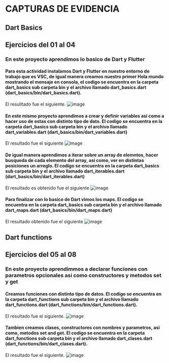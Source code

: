 # CAPTURAS DE EVIDENCIA
## Dart Basics
## Ejercicios del 01 al 04
### En este proyecto aprendimos lo basico de Dart y Flutter
#### Para esta actividad instalamos Dart y Flutter en nuestro entorno de trabajo que es VSC, de igual manera creamos nuestro primer Hola mundo mostrando el mensaje en consola, el codigo se encuentra en la carpeta dart_basics sub carpeta bin y el archivo llamado dart_basics.dart (dart_basics/bin/dart_basics.dart).
El resulltado fue el siguiente.
![image](https://github.com/Israel99XD/U2_PROYECTOS_TACHITO/assets/94139601/6c4bced7-58eb-4b08-93e7-8054c9f0b389)
#### En este mismo proyecto aprendimos a crear y definir variables asi como a hacer uso de estas con distinto tipo de dato. El codigo se encuentra en la carpeta dart_basics sub carpeta bin y el archivo llamado dart_variables.dart (dart_basics/bin/dart_variables.dart)
El resultado fue el siguiente
![image](https://github.com/Israel99XD/U2_PROYECTOS_TACHITO/assets/94139601/5658b17c-c908-4357-bbeb-e6c2ddd6f034)
#### De igual manera aprendimos a iterar sobre un array de elemntos, hacer busqueda de cada elemento del array, asi como, ver en distintas posiciones un arreglo. El codigo se encuentra en la carpeta dart_basics sub carpeta bin y el archivo llamado dart_iterables.dart (dart_basics/bin/dart_iterables.dart)
El resultado es obtenido fue el siguiente
![image](https://github.com/Israel99XD/U2_PROYECTOS_TACHITO/assets/94139601/2bd91917-74b6-41b9-b4da-c5f00ebf0d02)
#### Para finalizar con lo basico de Dart vimos los maps. El codigo se encuentra en la carpeta dart_basics sub carpeta bin y el archivo llamado dart_maps.dart (dart_basics/bin/dart_maps.dart)
El resultado obtenido fue el siguiente
![image](https://github.com/Israel99XD/U2_PROYECTOS_TACHITO/assets/94139601/49edf794-91d4-426f-bcfc-6e28896a8917)
## Dart functions
## Ejercicios del 05 al 08
### En este proyecto aprendimmos a declarar funciones con parametros opcionales asi como constructores y metodos set y get
#### Creamos funciones con distinto tipo de datos. El codigo se encuentra en la carpeta dart_functions sub carpeta bin y el archivo llamado dart_functions.dart (dart_functions/bin/dart_functions.dart).
El resultado fue el siguiente.
![image](https://github.com/Israel99XD/U2_PROYECTOS_TACHITO/assets/94139601/23e95b7d-79ed-43bd-8812-4839d3b8dbf2)
#### Tambien creamos clases, constructores con nombres y parametros, asi como, metodos set and get. El codigo se encuentra en la carpeta dart_functions sub carpeta bin y el archivo llamado dart_clases.dart (dart_functions/bin/dart_clases.dart).
El resultado fue el siguiente.
![image](https://github.com/Israel99XD/U2_PROYECTOS_TACHITO/assets/94139601/411ce458-edd0-4431-9de6-dc2ab2f16b64)
